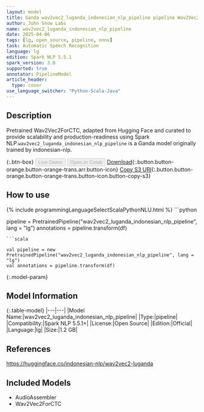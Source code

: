 ```yaml
---
layout: model
title: Ganda wav2vec2_luganda_indonesian_nlp_pipeline pipeline Wav2Vec2ForCTC from indonesian-nlp
author: John Snow Labs
name: wav2vec2_luganda_indonesian_nlp_pipeline
date: 2025-04-06
tags: [lg, open_source, pipeline, onnx]
task: Automatic Speech Recognition
language: lg
edition: Spark NLP 5.5.1
spark_version: 3.0
supported: true
annotator: PipelineModel
article_header:
  type: cover
use_language_switcher: "Python-Scala-Java"
---
```


## Description

Pretrained Wav2Vec2ForCTC, adapted from Hugging Face and curated to provide scalability and production-readiness using Spark NLP.`wav2vec2_luganda_indonesian_nlp_pipeline` is a Ganda model originally trained by indonesian-nlp.

{:.btn-box}
<button class="button button-orange" disabled>Live Demo</button>
<button class="button button-orange" disabled>Open in Colab</button>
[Download](https://s3.amazonaws.com/auxdata.johnsnowlabs.com/public/models/wav2vec2_luganda_indonesian_nlp_pipeline_lg_5.5.1_3.0_1743959533633.zip){:.button.button-orange.button-orange-trans.arr.button-icon}
[Copy S3 URI](s3://auxdata.johnsnowlabs.com/public/models/wav2vec2_luganda_indonesian_nlp_pipeline_lg_5.5.1_3.0_1743959533633.zip){:.button.button-orange.button-orange-trans.button-icon.button-copy-s3}

## How to use



<div class="tabs-box" markdown="1">
{% include programmingLanguageSelectScalaPythonNLU.html %}
```python

pipeline = PretrainedPipeline("wav2vec2_luganda_indonesian_nlp_pipeline", lang = "lg")
annotations =  pipeline.transform(df)   

```
```scala

val pipeline = new PretrainedPipeline("wav2vec2_luganda_indonesian_nlp_pipeline", lang = "lg")
val annotations = pipeline.transform(df)

```
</div>

{:.model-param}
## Model Information

{:.table-model}
|---|---|
|Model Name:|wav2vec2_luganda_indonesian_nlp_pipeline|
|Type:|pipeline|
|Compatibility:|Spark NLP 5.5.1+|
|License:|Open Source|
|Edition:|Official|
|Language:|lg|
|Size:|1.2 GB|

## References

https://huggingface.co/indonesian-nlp/wav2vec2-luganda

## Included Models

- AudioAssembler
- Wav2Vec2ForCTC
